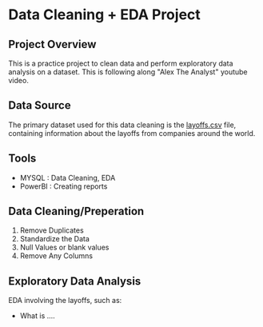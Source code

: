 # Data Cleaning + EDA Project

## Project Overview 
This is a practice project to clean data and perform exploratory data analysis on a dataset. This is following along "Alex The Analyst" youtube video. 

## Data Source 
The primary dataset used for this data cleaning is the [layoffs.csv](https://github.com/AlexTheAnalyst/MySQL-YouTube-Series/blob/main/layoffs.csv) file, containing information about the layoffs from companies around the world. 

## Tools
- MYSQL : Data Cleaning, EDA
- PowerBI : Creating reports

## Data Cleaning/Preperation 
 1. Remove Duplicates 
 2. Standardize the Data
 3. Null Values or blank values
 4. Remove Any Columns

## Exploratory Data Analysis 
EDA involving the layoffs, such as:
- What is ....

  
